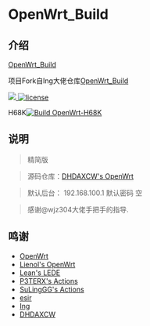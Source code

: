 # OpenWrt_Build

## 介绍  
[OpenWrt_Build](https://github.com/leesonaa/OpenWrt_Build)

项目Fork自Ing大佬仓库[OpenWrt_Build](https://github.com/wjz304/OpenWrt_Build)

<!-- version -->
<a href="https://github.com/leesonaa/OpenWrt_Build/releases">
<img src="https://img.shields.io/github/release-pre/leesonaa/OpenWrt_Build.svg?style=flat" >
</a>
<!-- license -->
<a href="https://github.com/leesonaa/OpenWrt_Build">
<img src="https://img.shields.io/github/license/mashape/apistatus.svg?style=flat" alt="license"/>
</a>

 H68K[![Build OpenWrt-H68K](https://github.com/leesonaa/OpenWrt_Build/actions/workflows/h68k.yml/badge.svg)](https://github.com/leesonaa/OpenWrt_Build/actions/workflows/h68k.yml)



## 说明
>精简版

>源码仓库：[DHDAXCW's OpenWrt](https://github.com/DHDAXCW/lede-rockchip)  

>默认后台： 192.168.100.1 默认密码 空 

>感谢@wjz304大佬手把手的指导.


## 鸣谢
- [OpenWrt](https://github.com/openwrt/openwrt)
- [Lienol's OpenWrt](https://github.com/Lienol/openwrt)
- [Lean's LEDE](https://github.com/coolsnowwolf/lede)
- [P3TERX's Actions](https://github.com/P3TERX/Actions-OpenWrt)
- [SuLingGG's Actions](https://github.com/SuLingGG/OpenWrt-Rpi)
- [esir](https://github.com/esirplayground)
- [Ing](https://github.com/wjz304/OpenWrt_Build)
- [DHDAXCW](https://github.com/DHDAXCW/lede-rockchip) 

